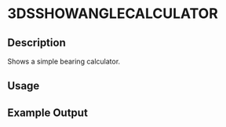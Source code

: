 # 3DSSHOWANGLECALCULATOR

## Description

Shows a simple bearing calculator.

## Usage

## Example Output
```
```
